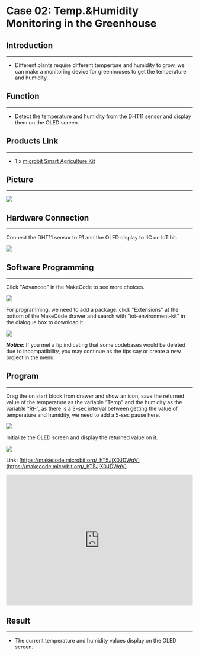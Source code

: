 # Case 02: Temp.&Humidity Monitoring in the Greenhouse


##  Introduction
---

- Different plants require different temperture and humidity to grow, we can make a monitoring device for greenhouses to get the temperature and humidity. 

##  Function
---
- Detect the temperature and humidity from the DHT11 sensor and display them on the OLED screen. 

## Products Link
---
- 1 x [microbit Smart Agriculture Kit](https://www.elecfreaks.com/micro-bit-smart-agriculture-kit-without-micro-bit-board.html)

## Picture
---
![](./images/microbit-Smart-Agriculture-Kit-case-01-02.png)

## Hardware Connection
---

Connect the DHT11 sensor to P1 and the OLED display to IIC on IoT:bit. 

![](./images/microbit-Smart-Agriculture-Kit-case-02-03.png)

## Software Programming 

---

Click "Advanced" in the MakeCode to see more choices.

![](./images/microbit-Smart-Agriculture-Kit-case-01-04.png)

For programming, we need to add a package: click "Extensions" at the bottom of the MakeCode drawer and search with "iot-environment-kit" in the dialogue box to download it. 

![](./images/microbit-Smart-Agriculture-Kit-case-01-05.png)

***Notice:*** If you met a tip indicating that some codebases would be deleted due to incompatibility, you may continue as the tips say or create a new project in the menu. 

## Program

---

Drag the on start block from drawer and show an icon, save the returned value of the temperature as the variable “Temp" and the humidity as the variable “RH”, as there is a 3-sec interval between getting the value of temperature and humidity, we need to add a 5-sec pause here. 

![](./images/microbit-Smart-Agriculture-Kit-case-02-07.png)

Initialize the OLED screen and display the returned value on it. 

![](./images/microbit-Smart-Agriculture-Kit-case-02-08.png)

Link: [https://makecode.microbit.org/_hT5JjX0JDWqV](https://makecode.microbit.org/_hT5JjX0JDWqV)

<div style="position:relative;height:0;padding-bottom:70%;overflow:hidden;">
<iframe style="position:absolute;top:0;left:0;width:100%;height:100%;" src="https://makecode.microbit.org/#pub:https://makecode.microbit.org/_hT5JjX0JDWqV" frameborder="0" sandbox="allow-popups allow-forms allow-scripts allow-same-origin">
</iframe>
</div>  


## Result
---
- The current temperature and humidity values display on the OLED screen.



